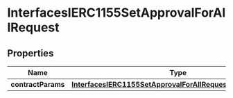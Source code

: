 

# InterfacesIERC1155SetApprovalForAllRequest


## Properties

| Name | Type | Description | Notes |
|------------ | ------------- | ------------- | -------------|
|**contractParams** | [**InterfacesIERC1155SetApprovalForAllRequestContractParams**](InterfacesIERC1155SetApprovalForAllRequestContractParams.md) |  |  |



